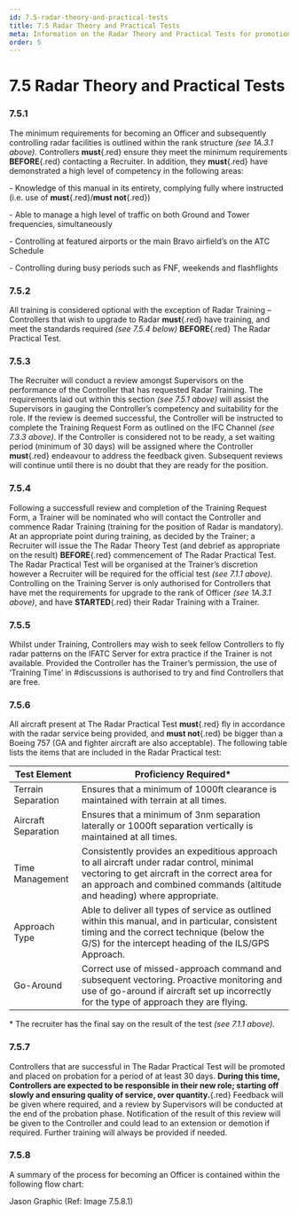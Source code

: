 ```yaml
---
id: 7.5-radar-theory-and-practical-tests
title: 7.5 Radar Theory and Practical Tests
meta: Information on the Radar Theory and Practical Tests for promotion to Officer in IFATC.
order: 5
---
```


# 7.5 Radar Theory and Practical Tests

 

### 7.5.1    

The minimum requirements for becoming an Officer and subsequently controlling radar facilities is outlined within the rank structure *(see 1A.3.1 above).* Controllers **must**{.red} ensure they meet the minimum requirements **BEFORE**{.red} contacting a Recruiter. In addition, they **must**{.red} have demonstrated a high level of competency in the following areas:

 

\-    Knowledge of this manual in its entirety, complying fully where instructed (i.e. use of **must**{.red}/**must not**{.red})

\-    Able to manage a high level of traffic on both Ground and Tower frequencies, simultaneously

\-    Controlling at featured airports or the main Bravo airfield’s on the ATC Schedule

\-    Controlling during busy periods such as FNF, weekends and flashflights

 

### 7.5.2    

All training is considered optional with the exception of Radar Training – Controllers that wish to upgrade to Radar **must**{.red} have training, and meet the standards required *(see 7.5.4 below)* **BEFORE**{.red} The Radar Practical Test.



### 7.5.3

The Recruiter will conduct a review amongst Supervisors on the performance of the Controller that has requested Radar Training. The requirements laid out within this section *(see 7.5.1 above)* will assist the Supervisors in gauging the Controller’s competency and suitability for the role. If the review is deemed successful, the Controller will be instructed to complete the Training Request Form as outlined on the IFC Channel *(see 7.3.3 above)*. If the Controller is considered not to be ready, a set waiting period (minimum of 30 days) will be assigned where the Controller **must**{.red} endeavour to address the feedback given. Subsequent reviews will continue until there is no doubt that they are ready for the position.



### 7.5.4    

Following a successfull review and completion of the Training Request Form, a Trainer will be nominated who will contact the Controller and commence Radar Training (training for the position of Radar is mandatory). At an appropriate point during training, as decided by the Trainer; a Recruiter will issue the The Radar Theory Test (and debrief as appropriate on the result) **BEFORE**{.red} commencement of The Radar Practical Test. The Radar Practical Test will be organised at the Trainer’s discretion however a Recruiter will be required for the official test *(see 7.1.1 above).* Controlling on the Training Server is only authorised for Controllers that have met the requirements for upgrade to the rank of Officer *(see 1A.3.1 above)*, and have **STARTED**{.red} their Radar Training with a Trainer.



### 7.5.5    

Whilst under Training, Controllers may wish to seek fellow Controllers to fly radar patterns on the IFATC Server for extra practice if the Trainer is not available. Provided the Controller has the Trainer’s permission, the use of ‘Training Time’ in #discussions is authorised to try and find Controllers that are free.

 

### 7.5.6    

All aircraft present at The Radar Practical Test **must**{.red} fly in accordance with the radar service being provided, and **must not**{.red} be bigger than a Boeing 757 (GA and fighter aircraft are also acceptable). The following table lists the items that are included in the Radar Practical test:

 

| **Test Element**     | **Proficiency  Required\***                                  |
| -------------------- | ------------------------------------------------------------ |
| Terrain  Separation  | Ensures that a minimum of 1000ft clearance is  maintained with terrain at all times. |
| Aircraft  Separation | Ensures that a minimum of 3nm separation  laterally or 1000ft separation vertically is maintained at all times. |
| Time  Management     | Consistently provides an expeditious approach  to all aircraft under radar control, minimal vectoring to get aircraft in the  correct area for an approach and combined commands (altitude and heading)  where appropriate. |
| Approach  Type       | Able to deliver all types of service as  outlined within this manual, and in particular, consistent timing and the  correct technique (below the G/S) for the intercept heading of the ILS/GPS  Approach. |
| Go-Around            | Correct use of missed-approach command and  subsequent vectoring. Proactive monitoring and use of go-around if aircraft  set up incorrectly for the type of approach they are flying. |

 

\* The recruiter has the final say on the result of the test *(see 7.1.1 above).*

 

### 7.5.7    

Controllers that are successful in The Radar Practical Test will be promoted and placed on probation for a period of at least 30 days. **During this time, Controllers are expected to be responsible in their new role; starting off slowly and ensuring quality of service, over quantity.**{.red} Feedback will be given where required, and a review by Supervisors will be conducted at the end of the probation phase. Notification of the result of this review will be given to the Controller and could lead to an extension or demotion if required. Further training will always be provided if needed.

 

### 7.5.8    

A summary of the process for becoming an Officer is contained within the following flow chart:



Jason Graphic (Ref: Image 7.5.8.1)